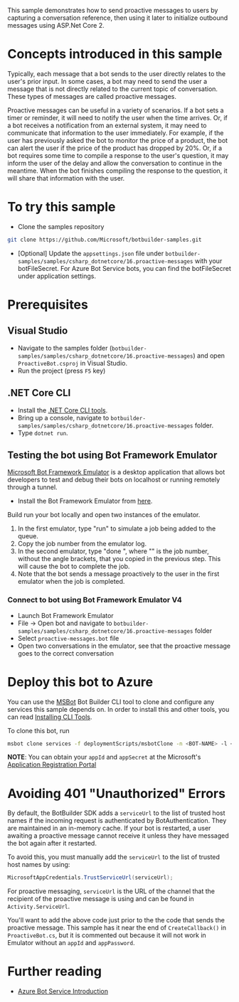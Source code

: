 This sample demonstrates how to send proactive messages to users by
capturing a conversation reference, then using it later to initialize
outbound messages using ASP.Net Core 2.

# Concepts introduced in this sample
Typically, each message that a bot sends to the user directly relates to the user's prior input. In some cases,
a bot may need to send the user a message that is not directly related to the current topic of conversation. These
types of messages are called proactive messages.

Proactive messages can be useful in a variety of scenarios. If a bot sets a timer or reminder, it will need to
notify the user when the time arrives. Or, if a bot receives a notification from an external system, it may need
to communicate that information to the user immediately. For example, if the user has previously asked the bot to
monitor the price of a product, the bot can alert the user if the price of the product has dropped by 20%. Or,
if a bot requires some time to compile a response to the user's question, it may inform the user of the delay
and allow the conversation to continue in the meantime. When the bot finishes compiling the response to the
question, it will share that information with the user.

# To try this sample

- Clone the samples repository
```bash
git clone https://github.com/Microsoft/botbuilder-samples.git
```
- [Optional] Update the `appsettings.json` file under `botbuilder-samples/samples/csharp_dotnetcore/16.proactive-messages` with your botFileSecret. For Azure Bot Service bots, you can find the botFileSecret under application settings.
# Prerequisites

## Visual Studio
- Navigate to the samples folder (`botbuilder-samples/samples/csharp_dotnetcore/16.proactive-messages`) and open `ProactiveBot.csproj` in Visual Studio.
- Run the project (press `F5` key)

## .NET Core CLI
- Install the [.NET Core CLI tools](https://docs.microsoft.com/en-us/dotnet/core/tools/?tabs=netcore2x). 
- Bring up a console, navigate to `botbuilder-samples/samples/csharp_dotnetcore/16.proactive-messages` folder.
- Type `dotnet run`.

## Testing the bot using Bot Framework Emulator
[Microsoft Bot Framework Emulator](https://github.com/microsoft/botframework-emulator) is a desktop application that allows bot developers to test and debug their bots on localhost or running remotely through a tunnel.
- Install the Bot Framework Emulator from [here](https://aka.ms/botframework-emulator).

Build run your bot locally and open two instances of the emulator.

1. In the first emulator, type "run" to simulate a job being added to the queue.
1. Copy the job number from the emulator log.
1. In the second emulator, type "done <jobNumber>", where "<jobNumber>" is the job number, without the angle brackets, that you copied in the previous step. This will cause the bot to complete the job.
1. Note that the bot sends a message proactively to the user in the first emulator when the job is completed.

### Connect to bot using Bot Framework Emulator V4
- Launch Bot Framework Emulator
- File -> Open bot and navigate to `botbuilder-samples/samples/csharp_dotnetcore/16.proactive-messages` folder
- Select `proactive-messages.bot` file
- Open two conversations in the emulator, see that the proactive message goes to the correct conversation

# Deploy this bot to Azure
You can use the [MSBot](https://github.com/microsoft/botbuilder-tools) Bot Builder CLI tool to clone and configure any services this sample depends on. In order to install this and other tools, you can read [Installing CLI Tools](../../../Installing_CLI_tools.md).

To clone this bot, run
```bash
msbot clone services -f deploymentScripts/msbotClone -n <BOT-NAME> -l <Azure-location> --subscriptionId <Azure-subscription-id> --appId <YOUR APP ID> --appSecret <YOUR APP SECRET PASSWORD>
```

**NOTE**: You can obtain your `appId` and `appSecret` at the Microsoft's [Application Registration Portal](https://apps.dev.microsoft.com/)

# Avoiding 401 "Unauthorized" Errors

By default, the BotBuilder SDK adds a `serviceUrl` to the list of trusted host names if the incoming request is authenticated by BotAuthentication. They are maintained in an in-memory cache. If your bot is restarted, a user awaiting a proactive message cannot receive it unless they have messaged the bot again after it restarted.

To avoid this, you must manually add the `serviceUrl` to the list of trusted host names by using:

```csharp
MicrosoftAppCredentials.TrustServiceUrl(serviceUrl);
```

For proactive messaging, `serviceUrl` is the URL of the channel that the recipient of the proactive message is using and can be found in `Activity.ServiceUrl`.

You'll want to add the above code just prior to the the code that sends the proactive message. This sample has it near the end of `CreateCallback()` in `ProactiveBot.cs`, but it is commented out because it will not work in Emulator without an `appId` and `appPassword`.


# Further reading
- [Azure Bot Service Introduction](https://docs.microsoft.com/en-us/azure/bot-service/bot-service-overview-introduction?view=azure-bot-service-4.0)
